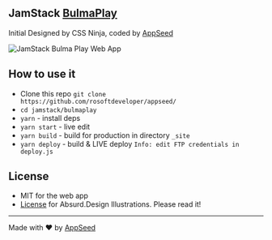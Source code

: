 ## JamStack [BulmaPlay](https://bulma-css-bulmaplay.appseed.us)
Initial Designed by CSS Ninja, coded by [AppSeed](https://appseed.us) 

![JamStack Bulma Play Web App](https://static.appseed.us/misc/jamstack-bulma-css-bulmaplay-absurd.jpg)

## How to use it
- Clone this repo `git clone https://github.com/rosoftdeveloper/appseed/`
- `cd jamstack/bulmaplay`
- `yarn` - install deps
- `yarn start` - live edit
- `yarn build` - build for production in directory `_site`
- `yarn deploy` - build & LIVE deploy `Info: edit FTP credentials in deploy.js `

## License
- MIT for the web app
- [License](https://github.com/rosoftdeveloper/appseed/tree/master/jamstack/bulmaplay/src/images/absurd/LICENSE.md) for Absurd.Design Illustrations. Please read it!   

---
Made with ♥ by [AppSeed](https://appseed.us?ref=github)
